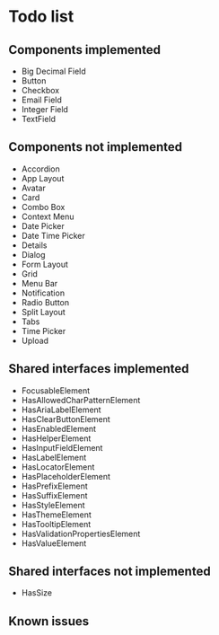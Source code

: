 # Todo list

## Components implemented

- Big Decimal Field
- Button
- Checkbox
- Email Field
- Integer Field
- TextField

## Components not implemented

- Accordion
- App Layout
- Avatar
- Card
- Combo Box
- Context Menu
- Date Picker
- Date Time Picker
- Details
- Dialog
- Form Layout
- Grid
- Menu Bar
- Notification
- Radio Button
- Split Layout
- Tabs
- Time Picker
- Upload

## Shared interfaces implemented

- FocusableElement
- HasAllowedCharPatternElement
- HasAriaLabelElement
- HasClearButtonElement
- HasEnabledElement
- HasHelperElement
- HasInputFieldElement
- HasLabelElement
- HasLocatorElement
- HasPlaceholderElement
- HasPrefixElement
- HasSuffixElement
- HasStyleElement
- HasThemeElement
- HasTooltipElement
- HasValidationPropertiesElement
- HasValueElement

## Shared interfaces not implemented

- HasSize

## Known issues